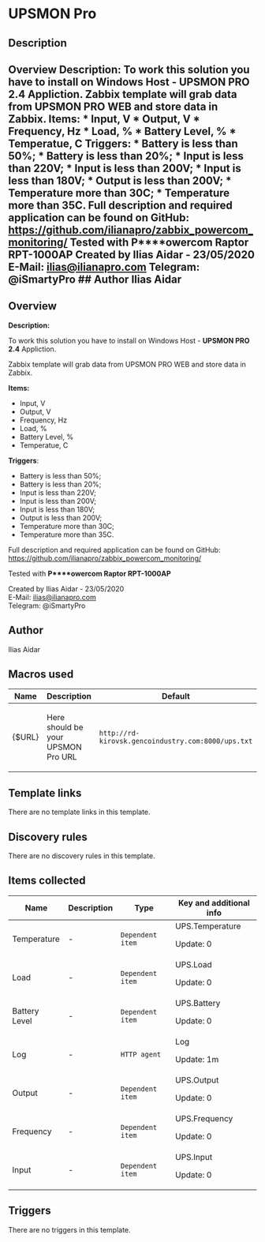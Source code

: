 # UPSMON Pro

## Description

## Overview **Description:** To work this solution you have to install on Windows Host - **UPSMON PRO 2.4** Appliction. Zabbix template will grab data from UPSMON PRO WEB and store data in Zabbix. **Items:** * Input, V * Output, V * Frequency, Hz * Load, % * Battery Level, % * Temperatue, C **Triggers**: * Battery is less than 50%; * Battery is less than 20%; * Input is less than 220V; * Input is less than 200V; * Input is less than 180V; * Output is less than 200V; * Temperature more than 30C; * Temperature more than 35C. Full description and required application can be found on GitHub: <https://github.com/ilianapro/zabbix_powercom_monitoring/> Tested with **P****owercom Raptor RPT-1000AP** Created by Ilias Aidar - 23/05/2020 E-Mail: [ilias@ilianapro.com](mailto:ilias@ilianapro.com) Telegram: @iSmartyPro ## Author Ilias Aidar 

## Overview

**Description:**


To work this solution you have to install on Windows Host - **UPSMON PRO 2.4** Appliction.


Zabbix template will grab data from UPSMON PRO WEB and store data in Zabbix.


**Items:**


* Input, V
* Output, V
* Frequency, Hz
* Load, %
* Battery Level, %
* Temperatue, C


**Triggers**:


* Battery is less than 50%;
* Battery is less than 20%;
* Input is less than 220V;
* Input is less than 200V;
* Input is less than 180V;
* Output is less than 200V;
* Temperature more than 30C;
* Temperature more than 35C.


 


Full description and required application can be found on GitHub: <https://github.com/ilianapro/zabbix_powercom_monitoring/>


Tested with **P****owercom Raptor RPT-1000AP**


 


Created by Ilias Aidar - 23/05/2020  
E-Mail: [ilias@ilianapro.com](mailto:ilias@ilianapro.com)  
Telegram: @iSmartyPro 



## Author

Ilias Aidar

## Macros used

|Name|Description|Default|Type|
|----|-----------|-------|----|
|{$URL}|<p>Here should be your UPSMON Pro URL</p>|`http://rd-kirovsk.gencoindustry.com:8000/ups.txt`|Text macro|
## Template links

There are no template links in this template.

## Discovery rules

There are no discovery rules in this template.

## Items collected

|Name|Description|Type|Key and additional info|
|----|-----------|----|----|
|Temperature|<p>-</p>|`Dependent item`|UPS.Temperature<p>Update: 0</p>|
|Load|<p>-</p>|`Dependent item`|UPS.Load<p>Update: 0</p>|
|Battery Level|<p>-</p>|`Dependent item`|UPS.Battery<p>Update: 0</p>|
|Log|<p>-</p>|`HTTP agent`|Log<p>Update: 1m</p>|
|Output|<p>-</p>|`Dependent item`|UPS.Output<p>Update: 0</p>|
|Frequency|<p>-</p>|`Dependent item`|UPS.Frequency<p>Update: 0</p>|
|Input|<p>-</p>|`Dependent item`|UPS.Input<p>Update: 0</p>|
## Triggers

There are no triggers in this template.

